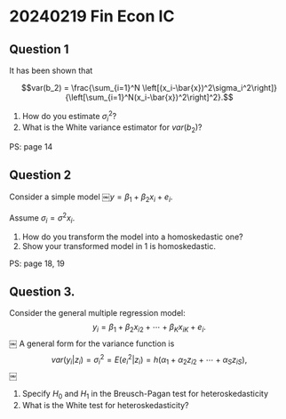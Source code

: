 # 20240219 Fin Econ IC


## Question 1

It has been shown that 

$$var(b_2) = \frac{\sum_{i=1}^N \left[(x_i-\bar{x})^2\sigma_i^2\right]}{\left[\sum_{i=1}^N(x_i-\bar{x})^2\right]^2}.$$

1. How do you estimate $\sigma_i^2$?
2. What is the White variance estimator for $var(b_2)$?

PS: page 14

## Question 2



Consider a simple model ￼$y=\beta_1+\beta_2 x_i+e_i.$

Assume $\sigma_i = \sigma^2 x_i$. 

1. How do you transform the model into a homoskedastic one?
2. Show your transformed model in 1 is homoskedastic.

PS: page 18, 19

## Question 3. 


Consider the general multiple regression model:        $$y_i=\beta_1+\beta_2x_{i2}+\cdots+\beta_K x_{iK}+e_i.$$                                  ￼
A general form for the variance function is          $$var(y_i|z_i) =\sigma_i^2= E(e_i^2|z_i)=h(\alpha_1+\alpha_2 z_{i2}+\cdots+\alpha_S z_{iS}),$$            ￼

1. Specify $H_0$ and $H_1$ in the Breusch-Pagan test for heteroskedasticity
2. What is the White test for heteroskedasticity? 


